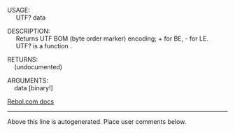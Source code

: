 USAGE:  
&nbsp;&nbsp;&nbsp;&nbsp;&nbsp;UTF?&nbsp;data&nbsp;  
  
DESCRIPTION:  
&nbsp;&nbsp;&nbsp;&nbsp;&nbsp;Returns&nbsp;UTF&nbsp;BOM&nbsp;(byte&nbsp;order&nbsp;marker)&nbsp;encoding;&nbsp;+&nbsp;for&nbsp;BE,&nbsp;-&nbsp;for&nbsp;LE.  
&nbsp;&nbsp;&nbsp;&nbsp;&nbsp;UTF?&nbsp;is&nbsp;a&nbsp;function&nbsp;.  
  
RETURNS:  
&nbsp;&nbsp;&nbsp;&nbsp;(undocumented)  
  
ARGUMENTS:  
&nbsp;&nbsp;&nbsp;&nbsp;data&nbsp;[binary!]  

[Rebol.com docs](http://www.rebol.com/r3/docs/functions/utf-q.html)
___
Above this line is autogenerated. Place user comments below.